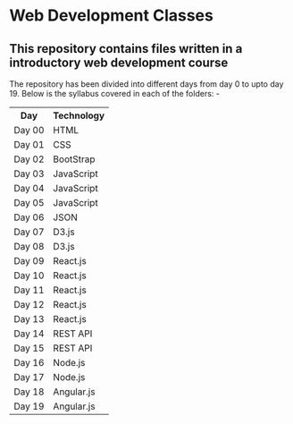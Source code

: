 # Web Development Classes

## This repository contains files written in a introductory web development course

The repository has been divided into different days from day 0 to upto day 19.
Below is the syllabus covered in each of the folders: -

<table>
    <tr>
        <th>Day</th>
        <th>Technology</th>
    </tr>
    <tr>
        <td>Day 00</td>
        <td>HTML</td>
    </tr>
    <tr>
        <td>Day 01</td>
        <td>CSS</td>
    </tr>
    <tr>
        <td>Day 02</td>
        <td>BootStrap</td>
    </tr>
    <tr>
        <td>Day 03</td>
        <td>JavaScript</td>
    </tr>
    <tr>
        <td>Day 04</td>
        <td>JavaScript</td>
    </tr>
    <tr>
        <td>Day 05</td>
        <td>JavaScript</td>
    </tr>
    <tr>
        <td>Day 06</td>
        <td>JSON</td>
    </tr>
    <tr>
        <td>Day 07</td>
        <td>D3.js</td>
    </tr>
    <tr>
        <td>Day 08</td>
        <td>D3.js</td>
    </tr>
    <tr>
        <td>Day 09</td>
        <td>React.js</td>
    </tr>
    <tr>
        <td>Day 10</td>
        <td>React.js</td>
    </tr>
    <tr>
        <td>Day 11</td>
        <td>React.js</td>
    </tr>
    <tr>
        <td>Day 12</td>
        <td>React.js</td>
    </tr>
    <tr>
        <td>Day 13</td>
        <td>React.js</td>
    </tr>
    <tr>
        <td>Day 14</td>
        <td>REST API</td>
    </tr>
    <tr>
        <td>Day 15</td>
        <td>REST API</td>
    </tr>
    <tr>
        <td>Day 16</td>
        <td>Node.js</td>
    </tr>
    <tr>
        <td>Day 17</td>
        <td>Node.js</td>
    </tr>
    <tr>
        <td>Day 18</td>
        <td>Angular.js</td>
    </tr>
    <tr>
        <td>Day 19</td>
        <td>Angular.js</td>
    </tr>
</table>
